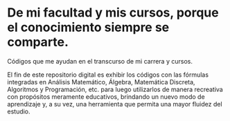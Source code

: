 # De mi facultad y mis cursos, porque el conocimiento siempre se comparte.
Códigos que me ayudan en el transcurso de mi carrera y cursos.

El fin de este repositorio digital es exhibir los códigos con las fórmulas integradas en Análisis Matemático, Álgebra, Matemática Discreta, Algoritmos y Programación, etc. para
luego utilizarlos de manera recreativa con propósitos meramente educativos, brindando un nuevo modo de aprendizaje y, a su vez, una herramienta que permita una mayor fluidez
del estudio.
